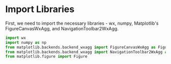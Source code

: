 # Import Libraries

First, we need to import the necessary libraries - wx, numpy, Matplotlib's FigureCanvasWxAgg, and NavigationToolbar2WxAgg.

```python
import wx
import numpy as np
from matplotlib.backends.backend_wxagg import FigureCanvasWxAgg as FigureCanvas
from matplotlib.backends.backend_wxagg import NavigationToolbar2WxAgg as NavigationToolbar
from matplotlib.figure import Figure
```
